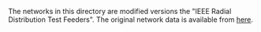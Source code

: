 The networks in this directory are modified versions the "IEEE Radial Distribution Test Feeders". The original network data is available from [here](http://ewh.ieee.org/soc/pes/dsacom/testfeeders/index.html).